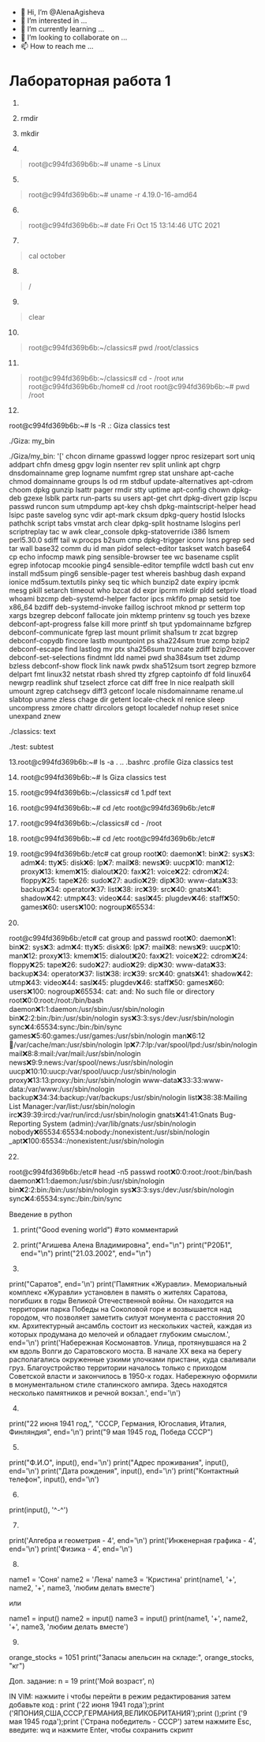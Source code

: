 - 👋 Hi, I’m @AlenaAgisheva
- 👀 I’m interested in ...
- 🌱 I’m currently learning ...
- 💞️ I’m looking to collaborate on ...
- 📫 How to reach me ...

<!---
AlenaAgisheva/AlenaAgisheva is a ✨ special ✨ repository because its `README.md` (this file) appears on your GitHub profile.
You can click the Preview link to take a look at your changes.
--->

# Лабораторная работа 1
1. 

2. rmdir

3. mkdir

4.
> root@c994fd369b6b:~# uname -s
> Linux

5.
> root@c994fd369b6b:~# uname -r
> 4.19.0-16-amd64

6.
> root@c994fd369b6b:~# date
> Fri Oct 15 13:14:46 UTC 2021

7.
> cal october

8.
> /

9.
> clear

10.
> root@c994fd369b6b:~/classics# pwd
> /root/classics

11.
> root@c994fd369b6b:~/classics# cd -
> /root
> или
> root@c994fd369b6b:/home# cd /root
> root@c994fd369b6b:~# pwd
> /root

12.
root@c994fd369b6b:~# ls -R
.:
Giza  classics  test

./Giza:
my_bin

./Giza/my_bin:
'['             chcon                    dirname                   gpasswd        logger             nproc        resizepart         sort         uniq
 addpart        chfn                     dmesg                     gpgv           login              nsenter      rev                split        unlink
 apt            chgrp                    dnsdomainname             grep           logname            numfmt       rgrep              stat         unshare
 apt-cache      chmod                    domainname                groups         ls                 od           rm                 stdbuf       update-alternatives
 apt-cdrom      choom                    dpkg                      gunzip         lsattr             pager        rmdir              stty         uptime
 apt-config     chown                    dpkg-deb                  gzexe          lsblk              partx        run-parts          su           users
 apt-get        chrt                     dpkg-divert               gzip           lscpu              passwd       runcon             sum          utmpdump
 apt-key        chsh                     dpkg-maintscript-helper   head           lsipc              paste        savelog            sync         vdir
 apt-mark       cksum                    dpkg-query                hostid         lslocks            pathchk      script             tabs         vmstat
 arch           clear                    dpkg-split                hostname       lslogins           perl         scriptreplay       tac          w
 awk            clear_console            dpkg-statoverride         i386           lsmem              perl5.30.0   sdiff              tail         w.procps
 b2sum          cmp                      dpkg-trigger              iconv          lsns               pgrep        sed                tar          wall
 base32         comm                     du                        id             man                pidof        select-editor      taskset      watch
 base64         cp                       echo                      infocmp        mawk               ping         sensible-browser   tee          wc
 basename       csplit                   egrep                     infotocap      mcookie            ping4        sensible-editor    tempfile     wdctl
 bash           cut                      env                       install        md5sum             ping6        sensible-pager     test         whereis
 bashbug        dash                     expand                    ionice         md5sum.textutils   pinky        seq                tic          which
 bunzip2        date                     expiry                    ipcmk          mesg               pkill        setarch            timeout      who
 bzcat          dd                       expr                      ipcrm          mkdir              pldd         setpriv            tload        whoami
 bzcmp          deb-systemd-helper       factor                    ipcs           mkfifo             pmap         setsid             toe          x86_64
 bzdiff         deb-systemd-invoke       faillog                   ischroot       mknod              pr           setterm            top          xargs
 bzegrep        debconf                  fallocate                 join           mktemp             printenv     sg                 touch        yes
 bzexe          debconf-apt-progress     false                     kill           more               printf       sh                 tput         ypdomainname
 bzfgrep        debconf-communicate      fgrep                     last           mount              prlimit      sha1sum            tr           zcat
 bzgrep         debconf-copydb           fincore                   lastb          mountpoint         ps           sha224sum          true         zcmp
 bzip2          debconf-escape           find                      lastlog        mv                 ptx          sha256sum          truncate     zdiff
 bzip2recover   debconf-set-selections   findmnt                   ldd            namei              pwd          sha384sum          tset         zdump
 bzless         debconf-show             flock                     link           nawk               pwdx         sha512sum          tsort        zegrep
 bzmore         delpart                  fmt                       linux32        netstat            rbash        shred              tty          zfgrep
 captoinfo      df                       fold                      linux64        newgrp             readlink     shuf               tzselect     zforce
 cat            diff                     free                      ln             nice               realpath     skill              umount       zgrep
 catchsegv      diff3                    getconf                   locale         nisdomainname      rename.ul    slabtop            uname        zless
 chage          dir                      getent                    locale-check   nl                 renice       sleep              uncompress   zmore
 chattr         dircolors                getopt                    localedef      nohup              reset        snice              unexpand     znew

./classics:
text

./test:
subtest

13.root@c994fd369b6b:~# ls -a
.  ..  .bashrc  .profile  Giza  classics  test

14. root@c994fd369b6b:~# ls
Giza  classics  test

16. root@c994fd369b6b:~/classics# cd 
1.pdf  text

17. root@c994fd369b6b:~# cd /etc
root@c994fd369b6b:/etc#

18. root@c994fd369b6b:~/classics# cd -
/root

19. root@c994fd369b6b:~# cd /etc
root@c994fd369b6b:/etc# 

20. root@c994fd369b6b:/etc# cat group
root:x:0:
daemon:x:1:
bin:x:2:
sys:x:3:
adm:x:4:
tty:x:5:
disk:x:6:
lp:x:7:
mail:x:8:
news:x:9:
uucp:x:10:
man:x:12:
proxy:x:13:
kmem:x:15:
dialout:x:20:
fax:x:21:
voice:x:22:
cdrom:x:24:
floppy:x:25:
tape:x:26:
sudo:x:27:
audio:x:29:
dip:x:30:
www-data:x:33:
backup:x:34:
operator:x:37:
list:x:38:
irc:x:39:
src:x:40:
gnats:x:41:
shadow:x:42:
utmp:x:43:
video:x:44:
sasl:x:45:
plugdev:x:46:
staff:x:50:
games:x:60:
users:x:100:
nogroup:x:65534:

21.
root@c994fd369b6b:/etc# cat group and passwd
root:x:0:
daemon:x:1:
bin:x:2:
sys:x:3:
adm:x:4:
tty:x:5:
disk:x:6:
lp:x:7:
mail:x:8:
news:x:9:
uucp:x:10:
man:x:12:
proxy:x:13:
kmem:x:15:
dialout:x:20:
fax:x:21:
voice:x:22:
cdrom:x:24:
floppy:x:25:
tape:x:26:
sudo:x:27:
audio:x:29:
dip:x:30:
www-data:x:33:
backup:x:34:
operator:x:37:
list:x:38:
irc:x:39:
src:x:40:
gnats:x:41:
shadow:x:42:
utmp:x:43:
video:x:44:
sasl:x:45:
plugdev:x:46:
staff:x:50:
games:x:60:
users:x:100:
nogroup:x:65534:
cat: and: No such file or directory
root:x:0:0:root:/root:/bin/bash
daemon:x:1:1:daemon:/usr/sbin:/usr/sbin/nologin
bin:x:2:2:bin:/bin:/usr/sbin/nologin
sys:x:3:3:sys:/dev:/usr/sbin/nologin
sync:x:4:65534:sync:/bin:/bin/sync
games:x:5:60:games:/usr/games:/usr/sbin/nologin
man:x:6:12:man:/var/cache/man:/usr/sbin/nologin
lp:x:7:7:lp:/var/spool/lpd:/usr/sbin/nologin
mail:x:8:8:mail:/var/mail:/usr/sbin/nologin
news:x:9:9:news:/var/spool/news:/usr/sbin/nologin
uucp:x:10:10:uucp:/var/spool/uucp:/usr/sbin/nologin
proxy:x:13:13:proxy:/bin:/usr/sbin/nologin
www-data:x:33:33:www-data:/var/www:/usr/sbin/nologin
backup:x:34:34:backup:/var/backups:/usr/sbin/nologin
list:x:38:38:Mailing List Manager:/var/list:/usr/sbin/nologin
irc:x:39:39:ircd:/var/run/ircd:/usr/sbin/nologin
gnats:x:41:41:Gnats Bug-Reporting System (admin):/var/lib/gnats:/usr/sbin/nologin
nobody:x:65534:65534:nobody:/nonexistent:/usr/sbin/nologin
_apt:x:100:65534::/nonexistent:/usr/sbin/nologin

22.
root@c994fd369b6b:/etc# head -n5 passwd
root:x:0:0:root:/root:/bin/bash
daemon:x:1:1:daemon:/usr/sbin:/usr/sbin/nologin
bin:x:2:2:bin:/bin:/usr/sbin/nologin
sys:x:3:3:sys:/dev:/usr/sbin/nologin
sync:x:4:65534:sync:/bin:/bin/sync

Введение в python
1. print("Good evening world") #это комментарий

2. print("Агишева Алена Владимировна", end="\n")
print("Р20Б1", end="\n")
print("21.03.2002", end="\n")

3.
print("Саратов", end='\n')
print('Памятник «Журавли». Мемориальный комплекс «Журавли» установлен в память о жителях Саратова, погибших в годы Великой Отечественной войны. Он находится на территории парка Победы на Соколовой горе и возвышается над городом, что позволяет заметить силуэт монумента с расстояния 20 км. Архитектурный ансамбль состоит из нескольких частей, каждая из которых продумана до мелочей и обладает глубоким смыслом.', end='\n')
print('Набережная Космонавтов. Улица, протянувшаяся на 2 км вдоль Волги до Саратовского моста. В начале XX века на берегу располагались окруженные узкими улочками пристани, куда сваливали груз. Благоустройство территории началось только с приходом Советской власти и закончилось в 1950-х годах. Набережную оформили в монументальном стиле сталинского ампира. Здесь находятся несколько памятников и речной вокзал.', end='\n')

4. 
print("22 июня 1941 год,", "СССР, Германия, Югославия, Италия, Финляндия", end='\n')
print("9 мая 1945 год, Победа СССР")

5. 
print("Ф.И.О", input(), end='\n')
print("Адрес проживания", input(), end='\n')
print("Дата рождения", input(), end='\n')
print("Контактный телефон", input(), end='\n')

6.
print(input(), '^-^')

7.
print('Алгебра и геометрия - 4', end='\n')
print('Инженерная графика - 4', end='\n')
print('Физика - 4', end='\n')

8. 
name1 = 'Соня'
name2 = 'Лена'
name3 = 'Кристина'
print(name1, '+', name2, '+', name3, 'любим делать вместе')

или

name1 = input()
name2 = input()
name3 = input()
print(name1, '+', name2, '+', name3, 'любим делать вместе')

9.
orange_stocks = 1051
print("Запасы апельсин на складе:", orange_stocks, "кг")

Доп. задание:
n = 19
print('Мой возраст', n)

IN VIM: нажмите i чтобы перейти в режим редактирования
затем добавьте код : print ('22 июня 1941 года');print ('ЯПОНИЯ,США,СССР,ГЕРМАНИЯ,ВЕЛИКОБРИТАНИЯ');print ();print ('9 мая 1945 года');print ('Страна победитель - СССР') 
затем нажмите Esc, введите: wq и нажмите Enter, чтобы сохранить скрипт
